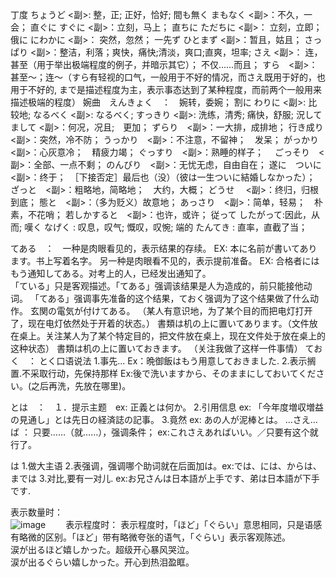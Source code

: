 丁度 ちょうど <副>:  整，正; 正好，恰好;
間も無く まもなく <副>：不久，一会；
直ぐに すぐに  <副>：立刻，马上；
直ちに ただちに <副>： 立刻，立即；
俄に にわかに <副>： 突然，忽然；
一先ず ひとまず <副>：暂且，姑且；
さっぱり <副>：整洁，利落；爽快，痛快;清淡，爽口;直爽，坦率;
さえ  <副>： 连，甚至（用于举出极端程度的例子，并暗示其它）； 不仅……而且； 
すら　<副>：甚至～；连～（すら有轻视的口气，一般用于不好的情况，而さえ既用于好的，也用于不好的, まで是描述程度为主，表示事态达到了某种程度，而前两个一般用来描述极端的程度）
婉曲　えんきょく　：　婉转，委婉；
割に わりに <副>: 比较地; 
なるべく <副>: なるべく;
すっきり <副>: 洗练，清秀; 痛快，舒服;
況して　まして <副>：何况，况且;　更加；
ずらり　<副>：一大排，成排地；
行き成り　<副>：突然，冷不防；
うっかり　<副>：不注意，不留神；　发呆；
がっかり　<副>：心灰意冷；　精疲力竭；
ぐっすり　<副>：熟睡的样子；　
ごっそり　<副>：全部、一点不剩；
のんびり　<副>：无忧无虑，自由自在；
遂に　ついに　<副>：终于；　［下接否定］最后也（没）（彼は一生ついに結婚しなかった）；
ざっと　<副>：粗略地，简略地；　大约，大概；
どうせ 　<副>：终归，归根到底；
態と　<副>：（多为贬义）故意地；
あっさり　<副>：简单，轻易；　朴素，不花哨；
若しかすると　<副>：也许，或许；
従って したがって:因此，从而;
嘆く なげく : 叹息，叹气; 慨叹，叹惋;
端的 たんてき : 直率，直截了当；


てある　：　一种是肉眼看见的，表示结果的存续。 EX: 本に名前が書いてあります。书上写着名字。  另一种是肉眼看不见的，表示提前准备。   EX: 合格者にはもう通知してある。对考上的人，已经发出通知了。  
「ている」只是客观描述。「てある」强调该结果是人为造成的，前只能接他动词。 「てある」强调事先准备的这个结果，ておく强调为了这个结果做了什么动作。
玄関の電気が付けてある。 （某人有意识地，为了某个目的而把电灯打开了，现在电灯依然处于开着的状态。）
書類は机の上に置いてあります。（文件放在桌上。关注某人为了某个特定目的，把文件放在桌上，现在文件处于放在桌上的这种状态）
書類は机の上に置いておきます。 （关注我做了这样一件事情）
ておく　： とく口语说法  1.事先...  Ex：晩御飯はもう用意しておきました.   2.表示搁置.不采取行动，先保持那样  Ex:後で洗いますから、そのままにしておいてください。(之后再洗，先放在哪里)。

とは　：　１．提示主题　ex: 正義とは何か。 2.引用信息  ex: 「今年度増収増益の見通し」とは先日の経済誌の記事。 3.竟然  ex: あの人が泥棒とは。 
…さえ…ば ： 只要……（就……），强调条件；  ex:これさえあればいい。／只要有这个就行了。

は 1.做大主语   2.表强调，强调哪个助词就在后面加は。ex:では、には、からは、までは  3.对比,要有一对儿.  ex:お兄さんは日本語が上手です、弟は日本語が下手です. 

表示数量时：  
![image](https://github.com/DamaKiller/LargeleafHydrangea/assets/96570699/a5ec9951-155c-4b9d-a65d-287163d10451)　　
表示程度时：
表示程度时，「ほど」「ぐらい」意思相同，只是语感有略微的区别。「ほど」带有略微夸张的语气，「ぐらい」表示客观陈述。    
涙が出るほど嬉しかった。超级开心暴风哭泣。  
涙が出るぐらい嬉しかった。开心到热泪盈眶。   

